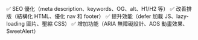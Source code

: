 ✅ SEO 優化（meta description、keywords、OG、alt、H1/H2 等）
✅ 改善排版（結構化 HTML、優化 nav 和 footer）
✅ 提升效能（defer 加載 JS、lazy-loading 圖片、壓縮 CSS）
✅ 增加功能（ARIA 無障礙設計、AOS 動畫效果、SweetAlert）
